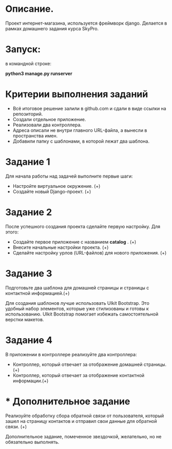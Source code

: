 # Описание.

Проект интернет-магазина, используется фреймворк django. Делается в рамках домашнего задания курса SkyPro.

# Запуск:
в командной строке:

**python3 manage.py runserver** 





# Критерии выполнения заданий

- Всё итоговое решение залили в github.com и сдали в виде ссылки на репозиторий.
-  Создали отдельное приложение.
-  Реализовали два контроллера.
-  Адреса описали не внутри главного URL-файла, а вынесли в пространства имен.
-  Добавили папку с шаблонами, в которой лежат два шаблона.

# Задание 1
Для начала работы над задачей выполните первые шаги:

- Настройте виртуальное окружение. (+)
- Создайте новый Django-проект. (+)

# Задание 2
После успешного создания проекта сделайте первую настройку. Для этого:

- Создайте первое приложение с названием 
**catalog** . (+)
- Внесите начальные настройки проекта. (+)
- Сделайте настройку урлов (URL-файлов) для нового приложения. (+)

# Задание 3
Подготовьте два шаблона для домашней страницы и страницы с контактной информацией.(+)

Для создания шаблонов лучше использовать UIkit Bootstrap. Это удобный набор элементов, которые уже стилизованы и готовы к использованию. UIkit Bootstrap помогает избежать самостоятельной верстки макетов.

# Задание 4
В приложении в контроллере реализуйте два контроллера:

- Контроллер, который отвечает за отображение домашней страницы.(+)
- Контроллер, который отвечает за отображение контактной информации.(+)

# * Дополнительное задание
Реализуйте обработку сбора обратной связи от пользователя, который зашел на страницу контактов и отправил свои данные для обратной связи. (+)

Дополнительное задание, помеченное звездочкой, желательно, но не обязательно выполнять.
